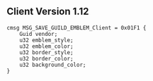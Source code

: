 ## Client Version 1.12

```rust,ignore
cmsg MSG_SAVE_GUILD_EMBLEM_Client = 0x01F1 {
    Guid vendor;    
    u32 emblem_style;    
    u32 emblem_color;    
    u32 border_style;    
    u32 border_color;    
    u32 background_color;    
}

```
